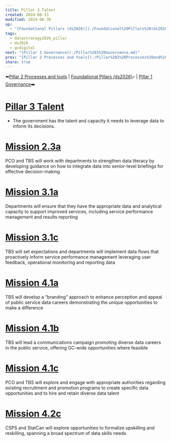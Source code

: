 ```yaml
---
title: Pillar 3 Talent
created: 2024-08-13
modified: 2024-08-30
up:
  - "[Foundational Pillars (ds2026)](./Foundational%20Pillars%20(ds2026).md)"
tags:
  - datastrategy2026_pillar
  - ds2026
  - gcdigital
next: "[Pillar 1 Governance](./Pillar%201%20Governance.md)"
prev: "[Pillar 2 Processes and tools](./Pillar%202%20Processes%20and%20tools.md)"
share: true
---
```

⬅️[Pillar 2 Processes and tools](./Pillar%202%20Processes%20and%20tools.md) | [Foundational Pillars (ds2026)](./Foundational%20Pillars%20(ds2026).md)⤴️ | [Pillar 1 Governance](./Pillar%201%20Governance.md)➡️
# [Pillar 3 Talent](Pillar%203%20Talent.md)
- The government has the talent and capacity it needs to leverage data to inform its decisions.
# [Mission 2.3a](Mission%202.3a.md)
PCO and TBS will work with departments to strengthen data literacy by developing guidance on how to integrate data into senior-level briefings for effective decision-making

# [Mission 3.1a](Mission%203.1a.md)
Departments will ensure that they have the appropriate data and analytical capacity to support improved services, including service performance management and results reporting

# [Mission 3.1c](Mission%203.1c.md)

TBS will set expectations and departments will implement data flows that proactively inform service performance management leveraging user feedback, operational monitoring and reporting data

# [Mission 4.1a](Mission%204.1a.md)
TBS will develop a “branding” approach to enhance perception and appeal of public service data careers demonstrating the unique opportunities to make a difference

# [Mission 4.1b](Mission%204.1b.md)
TBS will lead a communications campaign promoting diverse data careers in the public service, offering GC-wide opportunities where feasible

# [Mission 4.1c](Mission%204.1c.md)
PCO and TBS will explore and engage with appropriate authorities regarding existing recruitment and promotion programs to create specific data opportunities and to hire and retain diverse data talent

# [Mission 4.2c](Mission%204.2c.md)
CSPS and StatCan will explore opportunities to formalize upskilling and reskilling, spanning a broad spectrum of data skills needs

